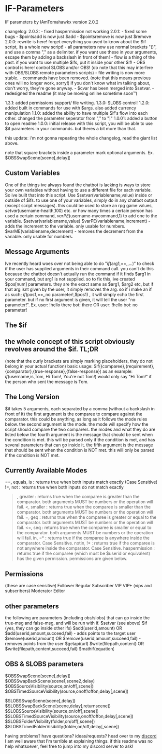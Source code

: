 # IF-Parameters
IF parameters by IAmTomahawkx
version 2.0.2

changelog:
2.0.2:
    - fixed haspermission not working
2.0.1:
    - fixed some bugs
    - $pointsadd is now just $add
    - $pointsremove is now just $remove
2.0.0:
    rewrite is here! forget everything you used to know about the $if script, its a whole new script!
    - all parameters now use normal brackets "()", and use a comma "," as a delimiter. if you want use these in your arguments,
      escape them by adding a backslash in front of them!
    - flow is a thing of the past. if you want to use multiple $ifs, put it inside your other $if!
    - OBS control is here! control SLOBS and/or OBS! (do note that this may interfere with OBS/SLOBS remote parameters scripts)
    - file writing is now more stable.
    - ccommands have been removed. (note that this means previous ones will no longer work, sorry!)
      if you don't know what im talking about, don't worry, they're gone anyway.
    - $cvar has been merged into $setvar.
    - redesigned the readme (it may be moving online sometime soon™)

1.3.1: added permissions support/ file writing.
1.3.0: SLOBS control!
1.2.0: added built in commands for use with $args. also added currency manipulation
1.1.0: added the ability to have multiple $if's flow into each other. changed the parameter seperator from "," to "|"
1.0.01: added a button to open readme
1.0.0: initial release
with this script, you will be able to use $if parameters in your commands. but theres a bit more than that.

this update:
i'm not gonna repeating the whole changelog, read the giant list above.

note that square brackets inside a parameter mark optional arguments. Ex. $OBSSwapScene(scene[,delay])

Custom Variables
-------------------
One of the things ive always found the chatbot is lacking is ways to store your own variables without having to use
a different file for each variable. So ive built that into this script.
Use $setvar(variablename,value) inside or outside of $ifs.
to use one of your variables, simply do <variablename> in any chatbot output (except script messages).
this could be used to store an rpg game values, $setvar($username-health,100) etc. or how many times a certain person
has used a certain command, $varPE($username-mycommand,1) to add one to the variable.
$setvar(variablename,value)
$varPE(variablename,increment) - adds the increment to the variable. only usable for numbers.
$varME(variablename,decrement) - removes the decrement from the variable. only usable for numbers.

Message Arguments
-------------------
Ive recently heard woes over not being able to do "$if($arg1,==,,...)" to check if the user has supplied arguments in their command call.
you can't do this because the chatbot doesn't actually run the command if it finds $arg1 in your command, but arg1 is not supplied.
so to fix this, ive created $pos[num] parameters. they are the exact same as $arg1, $arg2 etc, but if that arg isnt given by the user,
it simply removes the arg. so if i make an if as such; $if($pos1,==,,no parameter!,$pos1) , it will simply echo the first parameter.
but if no first argument is given, it will tell the user "no parameter!".
Ex.
user: !hello there
bot: there
OR
user: !hello
bot: no parameter!


The $if
-------------------
the whole concept of this script obviously revolves around the $if.
TL;DR
-----------------
(note that the curly brackets are simply marking placeholders, they do not belong in your actual function)
basic usage: $if({comparee},{requirement},{comparator},{true-response},{false-response})
as an example: $if($username,is,Tom, Hi Tom!, You're not Tom!)
would only say "Hi Tom!" if the person who sent the message is Tom.

The Long Version
-----------------
$if takes 5 arguments, each separated by a comma (without a backslash in front of it)
the first argument is the comparee to compare against the comparator. this could be anything, as long as it follows the mode rules below.
the second argument is the mode. the mode will specify how the script should compare the two comparers. the modes and what they do are listed below
the fourth argument is the message that should be sent when the condition is met. this will be parsed only if the condition is met, and has several parameters that can go inside it.
the fifth argument is the message that should be sent when the condition is NOT met. this will only be parsed if the condition is NOT met.

Currently Available Modes
-----------------------------
==, equals, is : returns true when both inputs match exactly (Case Sensitive)
!=, not        : returns true when both inputs do not match exactly
>, greater     : returns true when the comparee is greater than the comparator. both arguments MUST be numbers or the operation will fail.
<, smaller     : returns true when the comparee is smaller than the comparator. both arguments MUST be numbers or the operation will fail.
>=, geq        : returns true when the comparee is greater or equal to the comparator. both arguments MUST be numbers or the operation will fail.
<=, seq        : returns true when the comparee is smaller or equal to the comparator. both arguments MUST be numbers or the operation will fail.
in, =*         : returns true if the comparee is anywhere inside the comparator. Case Sensitive.
notin, !*      : returns true if the comparee is not anywhere inside the comparator. Case Sensitive.
haspermission  : returns true if the comparee (which must be $userid or equivalent) has the given permission. permissions are given below.

Permissions
------------------------------
(these are case sensitive)
Follower
Regular
Subscriber
VIP
VIP+ (vips and subscribers)
Moderator
Editor

other parameters
-------------------
the following are parameters (including obs/slobs) that can go inside the true-msg and false-msg, and will be run with if.
$setvar (see above)
$if (yes, they can go inside other ifs)
$add(userid,amount) OR $add(userid,amount,succeed,fail) - adds points to the target user
$remove(userid,amount) OR $remove(userid,amount,succeed,fail) - removes points from the user
$getapi(url)
$write(filepath,content) OR $write(filepath,content,succeed,fail)
$mathif(equation)

OBS & SLOBS parameters
-------------------------
$OBSSwapScene(scene[,delay])
$OBSSwapBackScene(scene1,scene2,delay)
$OBSSourceVisibility(source,on/off[,scene])
$OBSTimedSourceVisibility(source,onoff/offon,delay[,scene])

$SLOBSSwapScene(scene[,delay])
$SLOBSSwapBackScene(scene,delay[,returnscene])
$SLOBSSourceVisibility(source,on/off[,scene])
$SLOBSTimedSourceVisibility(source,onoff/offon,delay[,scene])
$SLOBSFolderVisibility(folder,on/off[,scene])
$SLOBSTimedFolderVisibility(folder,on/off,delay[,scene])


having problems? have questions? ideas/requests? head over to my [discord](discord.gg/VKp6zrs)
I am well aware that I'm terrible at explaining things. if this readme was no help whatsoever,
feel free to jump into my discord server to ask!
